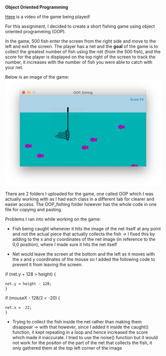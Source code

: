 **Object Oriented Programming**

[Here](https://drive.google.com/open?id=1QbRHx-PQfVp6QV9rk692ubnGLHZ6tMEq) is a video of the game being played!

For this assignment, I decided to create a short fishing game using object oriented programming (OOP). 

In the game, 500 fish enter the screen from the right side and move to the left and exit the screen. The player has a net and the **goal** of the game is to collect the greatest number of fish using the net (from the 500 fish), and the score for the player is displayed on the top right of the screen to track the number, it increases with the number of fish you were able to catch with your net. 

Below is an image of the game:
![](OOP_fishing.png) 

There are 2 folders I uploaded for the game, one called OOP which I was actually working with as I had each class in a different tab for clearer and easier access. The OOP_fishing folder however has the whole code in one file for copying and pasting.

Problems I ran into while working on the game:

 - Fish being caught whenever it hits the image of the net itself at any point and not the actual piece that actually collects the fish -> I fixed this by adding to the x and y coordinates of the net image (in reference to the 0,0 position), where I made sure it hits the net itself
 
 - Net would leave the screen at the bottom and the left as it moves with the x and y coordinates of the mouse so I added the following code to prevent it from leaving the screen:
 
 if (net.y + 128 > height) {
 
    net.y = height - 128;   
    }
    
 if (mouseX - 128/2 < -20) { 
 
    net.x = -22;    
    }
 
 - Trying to collect the fish inside the net rather than making them disappear -> with that however, since I added it inside the caught() function, it kept repeating in a loop and hence increased the score which made it inaccurate. I tried to use the noise() function but it would not work for the positon of the part of the net that collects the fish, it only gathered them at the top left corner of the image 
